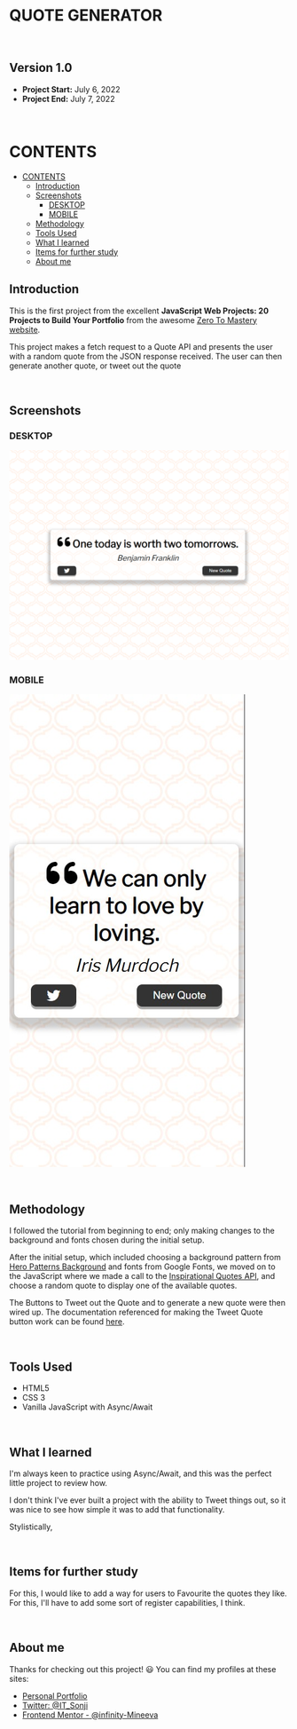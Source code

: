 # QUOTE GENERATOR<!-- omit in toc -->

<br>

## Version 1.0<!-- omit in toc -->

- **Project Start:** July 6, 2022
- **Project End:** July 7, 2022

<br>

# CONTENTS
- [CONTENTS](#contents)
  - [Introduction](#introduction)
  - [Screenshots](#screenshots)
    - [DESKTOP](#desktop)
    - [MOBILE](#mobile)
  - [Methodology](#methodology)
  - [Tools Used](#tools-used)
  - [What I learned](#what-i-learned)
  - [Items for further study](#items-for-further-study)
  - [About me](#about-me)
 

Introduction
---

This is the first project from the excellent **JavaScript Web Projects: 20 Projects to Build Your Portfolio** from the awesome [Zero To Mastery website](https://zerotomastery.io/).


This project makes a fetch request to a Quote API and presents the user with a random quote from the JSON response received. The user can then generate another quote, or tweet out the quote 


<br>


Screenshots
---

### DESKTOP
![image](images/QUOTE_DESKTOP.png)


### MOBILE
![image](images/QUOTES_MOBILE.jpg)


<br>

Methodology
---

I followed the tutorial from beginning to end; only making changes to the background and fonts chosen during the initial setup.

After the initial setup, which included choosing a background pattern from [Hero Patterns Background](https://www.heropatterns.com/) and fonts from Google Fonts, we moved on to the JavaScript where we made a call to the [Inspirational Quotes API](https://quotes-react.netlify.app/), and choose a random quote to display one of the available quotes.

The Buttons to Tweet out the Quote and to generate a new quote were then wired up. The documentation referenced for making the Tweet Quote button work can be found [here](https://developer.twitter.com/en/docs/twitter-for-websites/tweet-button/guides/web-intent).

<br>

Tools Used
---

- HTML5
- CSS 3
- Vanilla JavaScript with Async/Await

<br>

What I learned
---

I'm always keen to practice using Async/Await, and this was the perfect little project to review how.

I don't think I've ever built a project with the ability to Tweet things out, so it was nice to see how simple it was to add that functionality.

Stylistically, 

<br>

Items for further study
---

For this, I would like to add a way for users to Favourite the quotes they like. For this, I'll have to add some sort of register capabilities, I think.

<br>

About me
---

Thanks for checking out this project! 😃 You can find my profiles at these sites:
- [Personal Portfolio](https://www.sonjigoodman.com)
- [Twitter: @IT_Sonji](https://twitter.com/sonji_it)
- [Frontend Mentor - @infinity-Mineeva](https://www.frontendmentor.io/profile/Infinity-Mineeva)